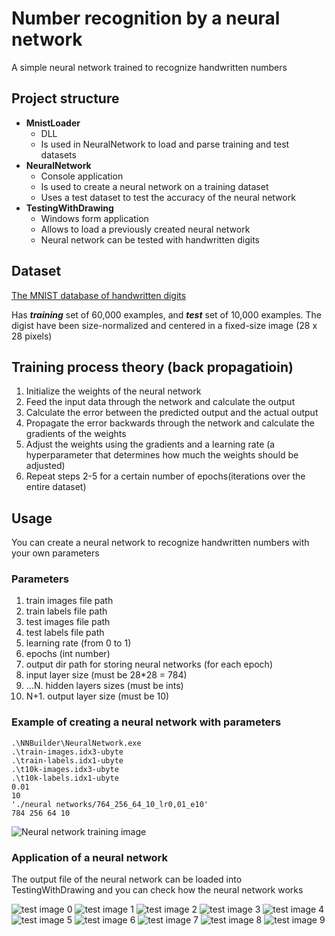 # Number recognition by a neural network
A simple neural network trained to recognize handwritten numbers

## Project structure
* **MnistLoader**
	* DLL
	* Is used in NeuralNetwork to load and parse training and test datasets
* **NeuralNetwork**
	* Console application
	* Is used to create a neural network on a training dataset
	* Uses a test dataset to test the accuracy of the neural network
* **TestingWithDrawing**
	* Windows form application
    * Allows to load a previously created neural network
    * Neural network can be tested with handwritten digits

## Dataset
[The MNIST database of handwritten digits](http://yann.lecun.com/exdb/mnist/)

Has ***training*** set of 60,000 examples, and ***test*** set of 10,000 examples. The digist have been size-normalized and centered in a fixed-size image (28 x 28 pixels)

## Training process theory (back propagatioin)
1. Initialize the weights of the neural network
2. Feed the input data through the network and calculate the output
3. Calculate the error between the predicted output and the actual output
4. Propagate the error backwards through the network and calculate the gradients of the weights
5. Adjust the weights using the gradients and a learning rate (a hyperparameter that determines how much the weights should be adjusted)
6. Repeat steps 2-5 for a certain number of epochs(iterations over the entire dataset)


## Usage
You can create a neural network to recognize handwritten numbers with your own parameters
### Parameters
1. train images file path
2. train labels file path
3. test images file path
4. test labels file path
5. learning rate (from 0 to 1)
6. epochs (int number)
7. output dir path for storing neural networks (for each epoch)
8.  input layer size (must be 28*28 = 784)
9. ...N. hidden layers sizes (must be ints)
10. N+1. output layer size (must be 10)

### Example of creating a neural network with parameters
```
.\NNBuilder\NeuralNetwork.exe 
.\train-images.idx3-ubyte 
.\train-labels.idx1-ubyte 
.\t10k-images.idx3-ubyte 
.\t10k-labels.idx1-ubyte 
0.01 
10 
'./neural networks/764_256_64_10_lr0,01_e10' 
784 256 64 10
```

![Neural network training image](/screenshots/NeuralNetworkTraining.png)

### Application of a neural network
The output file of the neural network can be loaded into TestingWithDrawing and you can check how the neural network works

![test image 0](/screenshots/test0.png)
![test image 1](/screenshots/test1.png)
![test image 2](/screenshots/test2.png)
![test image 3](/screenshots/test3.png)
![test image 4](/screenshots/test4.png)
![test image 5](/screenshots/test5.png)
![test image 6](/screenshots/test6.png)
![test image 7](/screenshots/test7.png)
![test image 8](/screenshots/test8.png)
![test image 9](/screenshots/test9.png)
